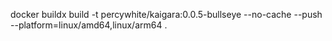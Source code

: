 docker buildx build -t percywhite/kaigara:0.0.5-bullseye --no-cache --push --platform=linux/amd64,linux/arm64 .
